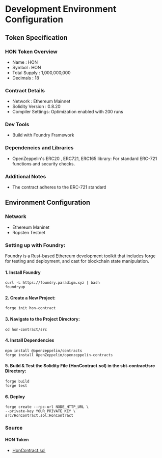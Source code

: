# Development Environment Configuration

## Token Specification
### HON Token Overview
* Name : HON
* Symbol : HON
* Total Supply : 1,000,000,000
* Decimals : 18

### Contract Details
* Network : Ethereum Mainnet
* Solidity Version : 0.8.20
* Compiler Settings: Optimization enabled with 200 runs

### Dev Tools
* Build with Foundry Framework


### Dependencies and Libraries
* OpenZeppelin's ERC20 , ERC721, ERC165 library: For standard ERC-721 functions and security checks.

### Additional Notes
* The contract adheres to the ERC-721 standard

## Environment Configuration
### Network
* Ethereum Maninet
* Ropsten Testnet


### Setting up with Foundry:
Foundry is a Rust-based Ethereum development toolkit that includes forge for testing and deployment,
and cast for blockchain state manipulation.

#### 1. Install Foundry
````
curl -L https://foundry.paradigm.xyz | bash
foundryup
````

#### 2. Create a New Project:
````
forge init hon-contract
````
#### 3. Navigate to the Project Directory:
````
cd hon-contract/src
````

#### 4. Install Dependencies
````
npm install @openzeppelin/contracts
forge install OpenZeppelin/openzeppelin-contracts
````

#### 5. Build & Test the Solidity File (HonContract.sol) in the sbt-contract/src Directory:
````
forge build
forge test
````

#### 6. Deploy
````
forge create --rpc-url NODE_HTTP_URL \
--private-key YOUR_PRIVATE_KEY \
src/HonContract.sol:HonContract 
````

### Source
#### HON Token
* [HonContract.sol](https://github.com/SoulSocietyDev/soulsociety-sbt-contract/blob/master/hon/contracts/HonContract.sol)
